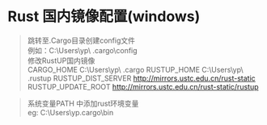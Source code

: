 Rust 国内镜像配置(windows)
===
>跳转至.Cargo目录创建config文件<br>
>       例如：C:\Users\yp\ .cargo\config <br>
>修改RustUP国内镜像<br>
>      CARGO_HOME C:\Users\yp\ .cargo
>      RUSTUP_HOME C:\Users\yp\ .rustup
>      RUSTUP_DIST_SERVER http://mirrors.ustc.edu.cn/rust-static
>      RUSTUP_UPDATE_ROOT http://mirrors.ustc.edu.cn/rust-static/rustup

> 系统变量PATH 中添加rust环境变量<br> 
    eg: C:\Users\yp\.cargo\bin
